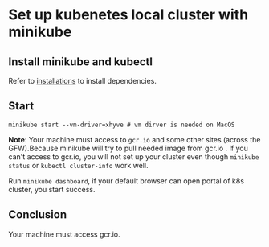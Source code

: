 # Set up kubenetes local cluster with minikube

## Install minikube and kubectl
Refer to [installations](https://github.com/kubernetes/minikube#installation) to install dependencies.

## Start
```shell
minikube start --vm-driver=xhyve # vm dirver is needed on MacOS
```
**Note**: Your machine must access to `gcr.io` and some other sites (across the GFW).Because minikube will try to pull needed image from gcr.io . If you can't access to gcr.io, you will not set up your cluster even though `minikube status` or `kubectl cluster-info` work well.

Run `minikube dashboard`, if your default browser can open portal of k8s cluster, you start success.

## Conclusion
Your machine must access gcr.io.